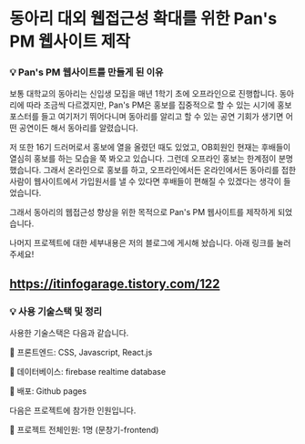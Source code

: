 # 동아리 대외 웹접근성 확대를 위한 Pan's PM 웹사이트 제작

### 💡 Pan's PM 웹사이트를 만들게 된 이유
 
보통 대학교의 동아리는 신입생 모집을 매년 1학기 초에 오프라인으로 진행합니다. 동아리에 따라 조금씩 다르겠지만, Pan's PM은 홍보를 집중적으로 할 수 있는 시기에 홍보포스터를 들고 여기저기 뛰어다니며 동아리를 알리고 할 수 있는 공연 기회가 생기면 어떤 공연이든 해서 동아리를 알렸습니다. 

저 또한 16기 드러머로서 홍보에 열을 올렸던 때도 있었고, OB회원인 현재는 후배들이 열심히 홍보를 하는 모습을 쭉 봐오고 있습니다. 그런데 오프라인 홍보는 한계점이 분명했습니다. 그래서 온라인으로 홍보를 하고, 오프라인에서든 온라인에서든 동아리를 접한 사람이 웹사이트에서 가입원서를 낼 수 있다면 후배들이 편해질 수 있겠다는 생각이 들었습니다.

그래서 동아리의 웹접근성 향상을 위한 목적으로 Pan's PM 웹사이트를 제작하게 되었습니다.

나머지 프로젝트에 대한 세부내용은 저의 블로그에 게시해 놨습니다. 아래 링크를 눌러주세요!

## https://itinfogarage.tistory.com/122

### 💡 사용 기술스택 및 정리

사용한 기술스택은 다음과 같습니다.

🔎 프론트엔드: CSS, Javascript, React.js

🔎 데이터베이스: firebase realtime database

🔎 배포: Github pages

다음은 프로젝트에 참가한 인원입니다.

🔎 프로젝트 전체인원: 1명 (문창기-frontend)
